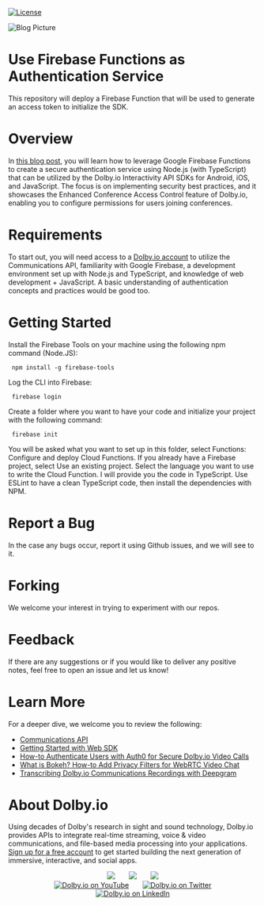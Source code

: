 [![License](https://img.shields.io/github/license/dolbyio-samples/blog-firebase-functions)](LICENSE)

![Blog Picture](https://dolby.io/wp-content/uploads/2021/09/Using-Firebase-Functions-as-a-Conferencing-Authentication-Service.jpg)
# Use Firebase Functions as Authentication Service
This repository will deploy a Firebase Function that will be used to generate an access token to initialize the SDK.

# Overview
In [this blog post](https://dolby.io/blog/using-firebase-functions-as-a-conferencing-authentication-service/), you will learn how to leverage Google Firebase Functions to create a secure authentication service using Node.js (with TypeScript) that can be utilized by the Dolby.io Interactivity API SDKs for Android, iOS, and JavaScript. The focus is on implementing security best practices, and it showcases the Enhanced Conference Access Control feature of Dolby.io, enabling you to configure permissions for users joining conferences.

# Requirements
To start out, you will need access to a [Dolby.io account](dolby.io) to utilize the Communications API, familiarity with Google Firebase, a development environment set up with Node.js and TypeScript, and knowledge of web development + JavaScript. A basic understanding of authentication concepts and practices would be good too. 

# Getting Started 
Install the Firebase Tools on your machine using the following npm command (Node.JS):

<code> npm install -g firebase-tools </code>

Log the CLI into Firebase:

<code> firebase login </code>

Create a folder where you want to have your code and initialize your project with the following command:

<code> firebase init </code>

You will be asked what you want to set up in this folder, select Functions: Configure and deploy Cloud Functions. If you already have a Firebase project, select Use an existing project. Select the language you want to use to write the Cloud Function. I will provide you the code in TypeScript. Use ESLint to have a clean TypeScript code, then install the dependencies with NPM.

# Report a Bug 
In the case any bugs occur, report it using Github issues, and we will see to it. 

# Forking
We welcome your interest in trying to experiment with our repos.

# Feedback 
If there are any suggestions or if you would like to deliver any positive notes, feel free to open an issue and let us know!

# Learn More
For a deeper dive, we welcome you to review the following:
 - [Communications API](https://docs.dolby.io/communications-apis/docs)
 - [Getting Started with Web SDK](https://docs.dolby.io/communications-apis/docs/getting-started-with-the-javascript-sdk)
 - [How-to Authenticate Users with Auth0 for Secure Dolby.io Video Calls](https://dolby.io/blog/how-to-authenticate-users-with-auth0-for-secure-dolby-io-video-calls/)
 - [What is Bokeh? How-to Add Privacy Filters for WebRTC Video Chat](https://dolby.io/blog/what-is-bokeh-how-to-add-privacy-filters-for-webrtc-video-chat/)
 - [Transcribing Dolby.io Communications Recordings with Deepgram](https://dolby.io/blog/transcribing-dolby-io-communications-recordings-with-deepgram/)

# About Dolby.io
Using decades of Dolby's research in sight and sound technology, Dolby.io provides APIs to integrate real-time streaming, voice & video communications, and file-based media processing into your applications. [Sign up for a free account](https://dashboard.dolby.io/signup/) to get started building the next generation of immersive, interactive, and social apps.

<div align="center">
  <a href="https://dolby.io/" target="_blank"><img src="https://img.shields.io/badge/Dolby.io-0A0A0A?style=for-the-badge&logo=dolby&logoColor=white"/></a>
&nbsp; &nbsp; &nbsp;
  <a href="https://docs.dolby.io/" target="_blank"><img src="https://img.shields.io/badge/Dolby.io-Docs-0A0A0A?style=for-the-badge&logoColor=white"/></a>
&nbsp; &nbsp; &nbsp;
  <a href="https://dolby.io/blog/category/developer/" target="_blank"><img src="https://img.shields.io/badge/Dolby.io-Blog-0A0A0A?style=for-the-badge&logoColor=white"/></a>
</div>

<div align="center">
&nbsp; &nbsp; &nbsp;
  <a href="https://youtube.com/@dolbyio" target="_blank"><img src="https://img.shields.io/badge/YouTube-red?style=flat-square&logo=youtube&logoColor=white" alt="Dolby.io on YouTube"/></a>
&nbsp; &nbsp; &nbsp; 
  <a href="https://twitter.com/dolbyio" target="_blank"><img src="https://img.shields.io/badge/Twitter-blue?style=flat-square&logo=twitter&logoColor=white" alt="Dolby.io on Twitter"/></a>
&nbsp; &nbsp; &nbsp;
  <a href="https://www.linkedin.com/company/dolbyio/" target="_blank"><img src="https://img.shields.io/badge/LinkedIn-0077B5?style=flat-square&logo=linkedin&logoColor=white" alt="Dolby.io on LinkedIn"/></a>
</div>
